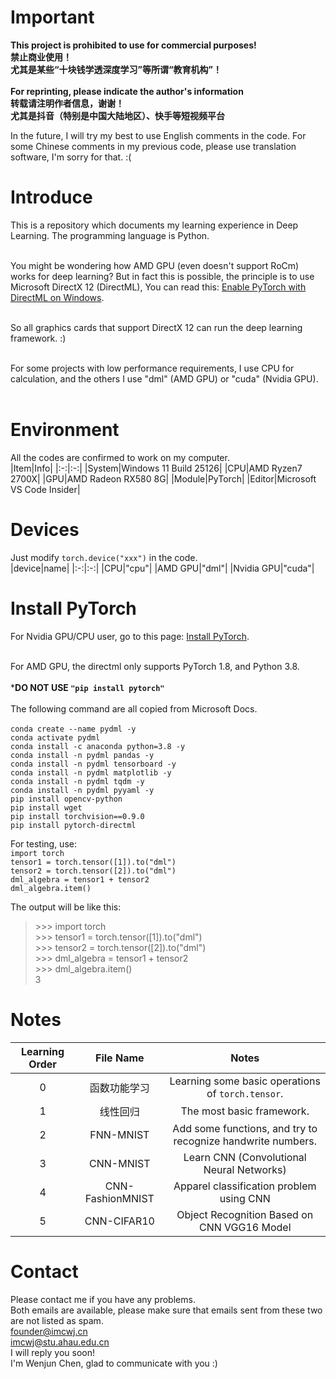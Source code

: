 # Important
**This project is prohibited to use for commercial purposes!**<br>
**禁止商业使用！**<br>
**尤其是某些“十块钱学透深度学习”等所谓“教育机构”！**<br /><br>
**For reprinting, please indicate the author's information**<br>
**转载请注明作者信息，谢谢！**<br>
**尤其是抖音（特别是中国大陆地区）、快手等短视频平台**<br>

 In the future, I will try my best to use English comments in the code. For some Chinese comments in my previous code, please use translation software, I'm sorry for that. :(

# Introduce
This is a repository which documents my learning experience in Deep Learning. The programming language is Python.<br><br>

You might be wondering how AMD GPU (even doesn't support RoCm) works for deep learning? But in fact this is possible, the principle is to use Microsoft DirectX 12 (DirectML), You can read this: [Enable PyTorch with DirectML on Windows](https://docs.microsoft.com/zh-cn/windows/ai/directml/gpu-pytorch-windows).<br><br>

So all graphics cards that support DirectX 12 can run the deep learning framework. :)<br><br>

For some projects with low performance requirements, I use CPU for calculation, and the others I use "dml" (AMD GPU) or "cuda" (Nvidia GPU).<br><br>

# Environment
All the codes are confirmed to work on my computer.<br>
|Item|Info|
|:-:|:-:|
|System|Windows 11 Build 25126|
|CPU|AMD Ryzen7 2700X|
|GPU|AMD Radeon RX580 8G|
|Module|PyTorch|
|Editor|Microsoft VS Code Insider|


# Devices
Just modify ``torch.device("xxx")`` in the code.<br>
|device|name|
|:-:|:-:|
|CPU|"cpu"|
|AMD GPU|"dml"|
|Nvidia GPU|"cuda"|

# Install PyTorch
For Nvidia GPU/CPU user, go to this page: [Install PyTorch](https://pytorch.org/get-started/locally/).<br><br>

For AMD GPU, the directml only supports PyTorch 1.8, and Python 3.8.<br><br>
***DO NOT USE `"pip install pytorch"`**<br><br>
The following command are all copied from Microsoft Docs.<br><br>
`conda create --name pydml -y`<br>
`conda activate pydml`<br>
`conda install -c anaconda python=3.8 -y`<br>
`conda install -n pydml pandas -y`<br>
`conda install -n pydml tensorboard -y`<br>
`conda install -n pydml matplotlib -y`<br>
`conda install -n pydml tqdm -y`<br>
`conda install -n pydml pyyaml -y`<br>
`pip install opencv-python`<br>
`pip install wget`<br>
`pip install torchvision==0.9.0`<br>
`pip install pytorch-directml`<br>

For testing, use:<br>
`import torch`<br>
`tensor1 = torch.tensor([1]).to("dml")`<br>
`tensor2 = torch.tensor([2]).to("dml")`<br>
`dml_algebra = tensor1 + tensor2`<br>
`dml_algebra.item()`<br>

The output will be like this:<br>
>\>\>\> import torch<br>
>\>\>\> tensor1 = torch.tensor([1]).to("dml")<br>
>\>\>\> tensor2 = torch.tensor([2]).to("dml")<br>
>\>\>\> dml_algebra = tensor1 + tensor2<br>
>\>\>\> dml_algebra.item()<br>
>3

# Notes
|Learning Order|File Name|Notes|
|:-:|:-:|:-:|
|0|函数功能学习|Learning some basic operations of `torch.tensor`.|
|1|线性回归|The most basic framework.|
|2|FNN-MNIST|Add some functions, and try to recognize handwrite numbers.|
|3|CNN-MNIST|Learn CNN (Convolutional Neural Networks)|
|4|CNN-FashionMNIST|Apparel classification problem using CNN|
|5|CNN-CIFAR10|Object Recognition Based on CNN VGG16 Model|

# Contact
Please contact me if you have any problems.<br>
Both emails are available, please make sure that emails sent from these two are not listed as spam.<br>
founder@imcwj.cn<br>
imcwj@stu.ahau.edu.cn<br>
I will reply you soon!<br>
I'm Wenjun Chen, glad to communicate with you :)